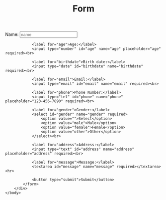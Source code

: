 <html>
    <head>
        <title>Form title</title>
        <link rel="stylesheet" type="text/css" href="style.css">
    </head>
    <body>
        <div class="container">
            <header><h1>Form</h1></header>
            <form action="submit_form.php" method="post">
                <label for="name">Name:</label>
                <input type="text" id="name" name="name" placeholder="name" required><br>

                <label for="age">Age:</label>
                <input type="number" id="age" name="age" placeholder="age" required><br>

                <label for="birthdate">Birth date:</label>
                <input type="date" id="birthdate" name="birthdate" required><br>

                <label for="email">Email:</label>
                <input type="email" id="email" name="email" required><br>

                <label for="phone">Phone Number:</label>
                <input type="tel" id="phone" name="phone" placeholder="123-456-7890" required><br>

                <label for="gender">Gender:</label>
                <select id="gender" name="gender" required>
                    <option value="">Select</option>
                    <option value="male">Male</option>
                    <option value="female">Female</option>
                    <option value="other">Other</option>
                </select><br>

                <label for="address">Address:</label>
                <input type="text" id="address" name="address" placeholder="address" required><br>

                <label for="message">Message:</label>
                <textarea id="message" name="message" required></textarea><hr>

                <button type="submit">Submit</button>
            </form>
        </div>
    </body>
</html>

<script>
document.querySelector('form').addEventListener('submit', function(e) {
    e.preventDefault();
    document.body.innerHTML = `
        <div class="container">
            <header><h1>Thank You!</h1></header>
            <p><h3><b>Your form has been submitted successfully.</b></h3></p>
        </div>
    `;
});
</script>
